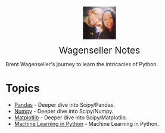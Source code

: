 <img
    src="./images/BrentAndMandi.jpg"
    width="88"
    style="display: block; width: 88px; margin: auto; margin-bottom: 1em"
/><span style="display: block; text-align: center; font-size: 1.75em;"> Wagenseller Notes </span>

Brent Wagenseller's journey to learn the intricacies of Python.

# Topics
- [Pandas](/learn_to_code/python/scipy/pandas) - Deeper dive into Scipy/Pandas.
- [Numpy](/learn_to_code/python/scipy/numpy) - Deeper dive into Scipy/Numpy.
- [Matplotlib](/learn_to_code/python/scipy/matplotlib) - Deeper dive into Scipy/Matplotlib.
- [Machine Learning in Python](/learn_to_code/python/scipy/machine_learning_in_python) - Machine Learning in Python.


